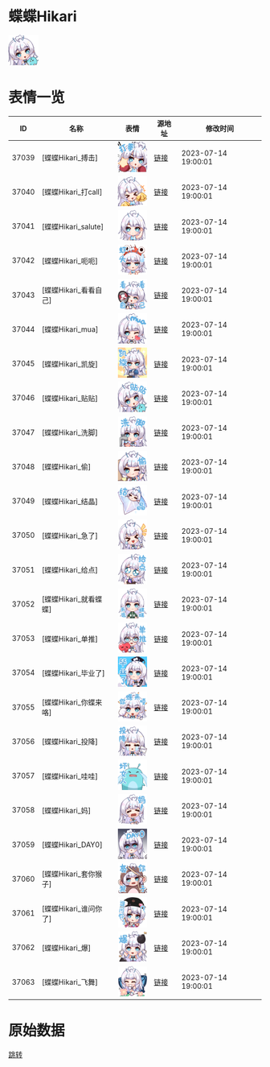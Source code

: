 # 蝶蝶Hikari

<img src="./cover.png" height="60" alt="cover" />

# 表情一览

|ID|名称|表情|源地址|修改时间|
|----|----|----|----|----|
|37039|[蝶蝶Hikari_搏击]|<img src="./pic/037039_%5B蝶蝶Hikari_搏击%5D.png" height="60" alt="搏击"/>|[链接](https://i0.hdslb.com/bfs/garb/e7a4d214228f4d42ffb576dd35d24606ceafa9a0.png)|2023-07-14 19:00:01|
|37040|[蝶蝶Hikari_打call]|<img src="./pic/037040_%5B蝶蝶Hikari_打call%5D.png" height="60" alt="打call"/>|[链接](https://i0.hdslb.com/bfs/garb/3efb49377789b937ffb94be8225a1bffe5e4700b.png)|2023-07-14 19:00:01|
|37041|[蝶蝶Hikari_salute]|<img src="./pic/037041_%5B蝶蝶Hikari_salute%5D.png" height="60" alt="salute"/>|[链接](https://i0.hdslb.com/bfs/garb/b02bbcf827cafdae6723ffb597fb3cc2f8b9c07f.png)|2023-07-14 19:00:01|
|37042|[蝶蝶Hikari_呃呃]|<img src="./pic/037042_%5B蝶蝶Hikari_呃呃%5D.png" height="60" alt="呃呃"/>|[链接](https://i0.hdslb.com/bfs/garb/f1e25f3568b76e2ad0c966eb31043c2b668ac1a7.png)|2023-07-14 19:00:01|
|37043|[蝶蝶Hikari_看看自己]|<img src="./pic/037043_%5B蝶蝶Hikari_看看自己%5D.png" height="60" alt="看看自己"/>|[链接](https://i0.hdslb.com/bfs/garb/7191d32112f885dc8b71b7413a821093f617622e.png)|2023-07-14 19:00:01|
|37044|[蝶蝶Hikari_mua]|<img src="./pic/037044_%5B蝶蝶Hikari_mua%5D.png" height="60" alt="mua"/>|[链接](https://i0.hdslb.com/bfs/garb/1708ff35f687674e3e046a98bc4701e3b2299beb.png)|2023-07-14 19:00:01|
|37045|[蝶蝶Hikari_凯旋]|<img src="./pic/037045_%5B蝶蝶Hikari_凯旋%5D.png" height="60" alt="凯旋"/>|[链接](https://i0.hdslb.com/bfs/garb/242e4ce2af840b2f413a6de0f7bac27a6821c834.png)|2023-07-14 19:00:01|
|37046|[蝶蝶Hikari_贴贴]|<img src="./pic/037046_%5B蝶蝶Hikari_贴贴%5D.png" height="60" alt="贴贴"/>|[链接](https://i0.hdslb.com/bfs/garb/69e0a7c120530829a0f6d48a1e9dade38dc59c55.png)|2023-07-14 19:00:01|
|37047|[蝶蝶Hikari_洗脚]|<img src="./pic/037047_%5B蝶蝶Hikari_洗脚%5D.png" height="60" alt="洗脚"/>|[链接](https://i0.hdslb.com/bfs/garb/91e2b501b2b9f72a42a73699f8da8712ab406ee8.png)|2023-07-14 19:00:01|
|37048|[蝶蝶Hikari_偷]|<img src="./pic/037048_%5B蝶蝶Hikari_偷%5D.png" height="60" alt="偷"/>|[链接](https://i0.hdslb.com/bfs/garb/64f7fb183ab8ef7265a17983a00e6cfd8b24b88e.png)|2023-07-14 19:00:01|
|37049|[蝶蝶Hikari_结晶]|<img src="./pic/037049_%5B蝶蝶Hikari_结晶%5D.png" height="60" alt="结晶"/>|[链接](https://i0.hdslb.com/bfs/garb/b3bb5d8a6b9dacf0399596d06796d674aab7da39.png)|2023-07-14 19:00:01|
|37050|[蝶蝶Hikari_急了]|<img src="./pic/037050_%5B蝶蝶Hikari_急了%5D.png" height="60" alt="急了"/>|[链接](https://i0.hdslb.com/bfs/garb/dcedbb1f472243356323533f5917ef4c9cf3aa4d.png)|2023-07-14 19:00:01|
|37051|[蝶蝶Hikari_给点]|<img src="./pic/037051_%5B蝶蝶Hikari_给点%5D.png" height="60" alt="给点"/>|[链接](https://i0.hdslb.com/bfs/garb/398d13c8e020f0c6275b6d24c47018e671f89144.png)|2023-07-14 19:00:01|
|37052|[蝶蝶Hikari_就看蝶蝶]|<img src="./pic/037052_%5B蝶蝶Hikari_就看蝶蝶%5D.png" height="60" alt="就看蝶蝶"/>|[链接](https://i0.hdslb.com/bfs/garb/9428d66bf3155126bad46da41bae9350d206d35d.png)|2023-07-14 19:00:01|
|37053|[蝶蝶Hikari_单推]|<img src="./pic/037053_%5B蝶蝶Hikari_单推%5D.png" height="60" alt="单推"/>|[链接](https://i0.hdslb.com/bfs/garb/0611d3665422e00c67579b0dd0db621ba27abd33.png)|2023-07-14 19:00:01|
|37054|[蝶蝶Hikari_毕业了]|<img src="./pic/037054_%5B蝶蝶Hikari_毕业了%5D.png" height="60" alt="毕业了"/>|[链接](https://i0.hdslb.com/bfs/garb/b1b4dcedc69e7085efb8bc1df4a789a41ada691b.png)|2023-07-14 19:00:01|
|37055|[蝶蝶Hikari_你蝶来咯]|<img src="./pic/037055_%5B蝶蝶Hikari_你蝶来咯%5D.png" height="60" alt="你蝶来咯"/>|[链接](https://i0.hdslb.com/bfs/garb/444e1468ab2e26164aaed08da4b998a7721227a1.png)|2023-07-14 19:00:01|
|37056|[蝶蝶Hikari_投降]|<img src="./pic/037056_%5B蝶蝶Hikari_投降%5D.png" height="60" alt="投降"/>|[链接](https://i0.hdslb.com/bfs/garb/2de6dd333b8e6dd8fbd830a7b5eec384d30639d0.png)|2023-07-14 19:00:01|
|37057|[蝶蝶Hikari_哇哇]|<img src="./pic/037057_%5B蝶蝶Hikari_哇哇%5D.png" height="60" alt="哇哇"/>|[链接](https://i0.hdslb.com/bfs/garb/8a47f9c0d19015f72b23bdfb05bb0cc5bd1e370f.png)|2023-07-14 19:00:01|
|37058|[蝶蝶Hikari_妈]|<img src="./pic/037058_%5B蝶蝶Hikari_妈%5D.png" height="60" alt="妈"/>|[链接](https://i0.hdslb.com/bfs/garb/a88387d4b0e7570ca01a78fa56df95285029fca2.png)|2023-07-14 19:00:01|
|37059|[蝶蝶Hikari_DAY0]|<img src="./pic/037059_%5B蝶蝶Hikari_DAY0%5D.png" height="60" alt="DAY0"/>|[链接](https://i0.hdslb.com/bfs/garb/81e43f1fa8a1bd81a4c4b00fc3e50bf8c09d1541.png)|2023-07-14 19:00:01|
|37060|[蝶蝶Hikari_套你猴子]|<img src="./pic/037060_%5B蝶蝶Hikari_套你猴子%5D.png" height="60" alt="套你猴子"/>|[链接](https://i0.hdslb.com/bfs/garb/cd2480909672ef6b25a4cfbafd14d8462be086ad.png)|2023-07-14 19:00:01|
|37061|[蝶蝶Hikari_谁问你了]|<img src="./pic/037061_%5B蝶蝶Hikari_谁问你了%5D.png" height="60" alt="谁问你了"/>|[链接](https://i0.hdslb.com/bfs/garb/2209fcfb638534a5121a4c538c4da8eee1a93262.png)|2023-07-14 19:00:01|
|37062|[蝶蝶Hikari_爆]|<img src="./pic/037062_%5B蝶蝶Hikari_爆%5D.png" height="60" alt="爆"/>|[链接](https://i0.hdslb.com/bfs/garb/7d28f5a39ebe7ac324a16c3a9316aa26800be797.png)|2023-07-14 19:00:01|
|37063|[蝶蝶Hikari_飞舞]|<img src="./pic/037063_%5B蝶蝶Hikari_飞舞%5D.png" height="60" alt="飞舞"/>|[链接](https://i0.hdslb.com/bfs/garb/3e447a318a4a460d6af1c14183d0c6198bab05e7.png)|2023-07-14 19:00:01|

# 原始数据

[跳转](./raw.json)

